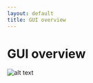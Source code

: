```yaml
---
layout: default
title: GUI overview
---
```

# GUI overview
![alt text](https://github.com/ColTapp/ColTapp.github.io/tree/master/assets/images/GUI_1.png "GUI overview")
